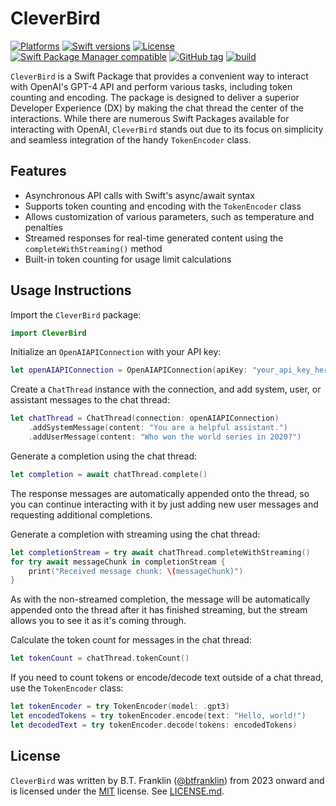 # CleverBird

[![Platforms](https://img.shields.io/endpoint?url=https%3A%2F%2Fswiftpackageindex.com%2Fapi%2Fpackages%2Fbtfranklin%2FCleverBird%2Fbadge%3Ftype%3Dplatforms)](https://swiftpackageindex.com/btfranklin/CleverBird)
[![Swift versions](https://img.shields.io/endpoint?url=https%3A%2F%2Fswiftpackageindex.com%2Fapi%2Fpackages%2Fbtfranklin%2FCleverBird%2Fbadge%3Ftype%3Dswift-versions)](https://swiftpackageindex.com/btfranklin/CleverBird)
[![License](https://img.shields.io/badge/License-MIT-blue.svg)](https://github.com/btfranklin/CleverBird/blob/main/LICENSE)
[![Swift Package Manager compatible](https://img.shields.io/badge/SPM-compatible-brightgreen.svg?style=flat&colorA=28a745&&colorB=4E4E4E)](https://github.com/apple/swift-package-manager)
[![GitHub tag](https://img.shields.io/github/tag/btfranklin/CleverBird.svg)](https://github.com/btfranklin/CleverBird)
[![build](https://github.com/btfranklin/CleverBird/actions/workflows/build.yml/badge.svg)](https://github.com/btfranklin/CleverBird/actions/workflows/build.yml)

`CleverBird` is a Swift Package that provides a convenient way to interact with OpenAI's GPT-4 API and perform various tasks, including token counting and encoding. The package is designed to deliver a superior Developer Experience (DX) by making the chat thread the center of the interactions. While there are numerous Swift Packages available for interacting with OpenAI, `CleverBird` stands out due to its focus on simplicity and seamless integration of the handy `TokenEncoder` class.

## Features

- Asynchronous API calls with Swift's async/await syntax
- Supports token counting and encoding with the `TokenEncoder` class
- Allows customization of various parameters, such as temperature and penalties
- Streamed responses for real-time generated content using the `completeWithStreaming()` method
- Built-in token counting for usage limit calculations

## Usage Instructions

Import the `CleverBird` package:

```swift
import CleverBird
```

Initialize an `OpenAIAPIConnection` with your API key:

```swift
let openAIAPIConnection = OpenAIAPIConnection(apiKey: "your_api_key_here")
```

Create a `ChatThread` instance with the connection, and
add system, user, or assistant messages to the chat thread:

```swift
let chatThread = ChatThread(connection: openAIAPIConnection)
    .addSystemMessage(content: "You are a helpful assistant.")
    .addUserMessage(content: "Who won the world series in 2020?")
```

Generate a completion using the chat thread:

```swift
let completion = await chatThread.complete()
```

The response messages are automatically appended onto the thread, so
you can continue interacting with it by just adding new user messages
and requesting additional completions.

Generate a completion with streaming using the chat thread:

```swift
let completionStream = try await chatThread.completeWithStreaming()
for try await messageChunk in completionStream {
    print("Received message chunk: \(messageChunk)")
}
```

As with the non-streamed completion, the message will be automatically
appended onto the thread after it has finished streaming, but the stream
allows you to see it as it's coming through.

Calculate the token count for messages in the chat thread:

```swift
let tokenCount = chatThread.tokenCount()
```

If you need to count tokens or encode/decode text outside of a chat thread,
use the `TokenEncoder` class:

```swift
let tokenEncoder = try TokenEncoder(model: .gpt3)
let encodedTokens = try tokenEncoder.encode(text: "Hello, world!")
let decodedText = try tokenEncoder.decode(tokens: encodedTokens)
```


## License

`CleverBird` was written by B.T. Franklin ([@btfranklin](https://github.com/btfranklin)) from 2023 onward and is licensed under the [MIT](https://opensource.org/licenses/MIT) license. See [LICENSE.md](LICENSE.md).

